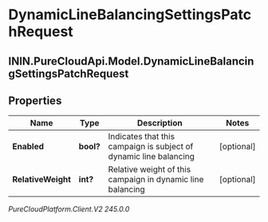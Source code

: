 # DynamicLineBalancingSettingsPatchRequest

## ININ.PureCloudApi.Model.DynamicLineBalancingSettingsPatchRequest

## Properties

|Name | Type | Description | Notes|
|------------ | ------------- | ------------- | -------------|
| **Enabled** | **bool?** | Indicates that this campaign is subject of dynamic line balancing | [optional] |
| **RelativeWeight** | **int?** | Relative weight of this campaign in dynamic line balancing | [optional] |



_PureCloudPlatform.Client.V2 245.0.0_
